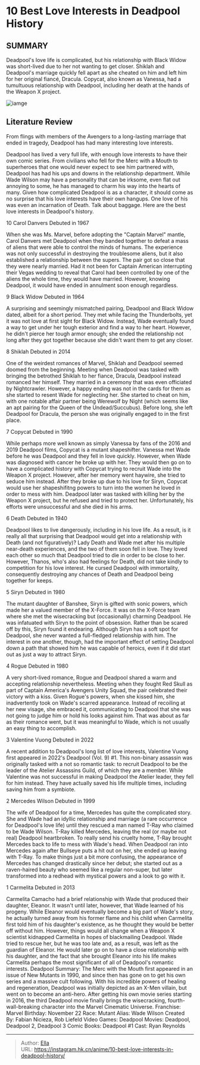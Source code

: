# 10 Best Love Interests in Deadpool History


## SUMMARY 


 Deadpool&#39;s love life is complicated, but his relationship with Black Widow was short-lived due to her not wanting to get closer. 
 Shiklah and Deadpool&#39;s marriage quickly fell apart as she cheated on him and left him for her original fiancé, Dracula. 
 Copycat, also known as Vanessa, had a tumultuous relationship with Deadpool, including her death at the hands of the Weapon X project. 

![iamge](https://static1.srcdn.com/wordpress/wp-content/uploads/2024/01/mixcollage-11-jan-2024-12-56-pm-4581.jpg)

## Literature Review

From flings with members of the Avengers to a long-lasting marriage that ended in tragedy, Deadpool has had many interesting love interests.




Deadpool has lived a very full life, with enough love interests to have their own comic series. From civilians who fell for the Merc with a Mouth to superheroes that one would never expect to see him partnered with, Deadpool has had his ups and downs in the relationship department.
While Wade Wilson may have a personality that can be irksome, even flat out annoying to some, he has managed to charm his way into the hearts of many. Given how complicated Deadpool is as a character, it should come as no surprise that his love interests have their own hangups. One love of his was even an incarnation of Death. Talk about baggage. Here are the best love interests in Deadpool&#39;s history.









 








 10  Carol Danvers 
Debuted in 1967
        

When she was Ms. Marvel, before adopting the &#34;Captain Marvel&#34; mantle, Carol Danvers met Deadpool when they banded together to defeat a mass of aliens that were able to control the minds of humans. The experience was not only successful in destroying the troublesome aliens, but it also established a relationship between the supers. The pair got so close that they were nearly married. Had it not been for Captain American interrupting their Vegas wedding to reveal that Carol had been controlled by one of the aliens the whole time, they would have married. However, knowing Deadpool, it would have ended in annulment soon enough regardless.





 9  Black Widow 
Debuted in 1964
        

A surprising and seemingly mismatched pairing, Deadpool and Black Widow dated, albeit for a short period. They met while facing the Thunderbolts, yet it was not love at first sight for Black Widow. Instead, Wade eventually found a way to get under her tough exterior and find a way to her heart. However, he didn&#39;t pierce her tough armor enough; she ended the relationship not long after they got together because she didn&#39;t want them to get any closer.





 8  Shiklah 
Debuted in 2014


 







One of the weirdest romances of Marvel, Shiklah and Deadpool seemed doomed from the beginning. Meeting when Deadpool was tasked with bringing the betrothed Shiklah to her fiance, Dracula, Deadpool instead romanced her himself. They married in a ceremony that was even officiated by Nightcrawler. However, a happy ending was not in the cards for them as she started to resent Wade for neglecting her. She started to cheat on him, with one notable affair partner being Werewolf by Night (which seems like an apt pairing for the Queen of the Undead/Succubus). Before long, she left Deadpool for Dracula, the person she was originally engaged to in the first place.





 7  Copycat 
Debuted in 1990
        

While perhaps more well known as simply Vanessa by fans of the 2016 and 2019 Deadpool films, Copycat is a mutant shapeshifter. Vanessa met Wade before he was Deadpool and they fell in love quickly. However, when Wade was diagnosed with cancer he broke up with her. They would then go on to have a complicated history with Copycat trying to recruit Wade into the Weapon X project. However, after her memory went haywire, she tried to seduce him instead. After they broke up due to his love for Siryn, Copycat would use her shapeshifitng powers to turn into the women he loved in order to mess with him. Deadpool later was tasked with killing her by the Weapon X project, but he refused and tried to protect her. Unfortunately, his efforts were unsuccessful and she died in his arms.





 6  Death 
Debuted in 1940


 







Deadpool likes to live dangerously, including in his love life. As a result, is it really all that surprising that Deadpool would get into a relationship with Death (and not figuratively)? Lady Death and Wade met after his multiple near-death experiences, and the two of them soon fell in love. They loved each other so much that Deadpool tried to die in order to be close to her. However, Thanos, who&#39;s also had feelings for Death, did not take kindly to competition for his love interest. He cursed Deadpool with immortality, consequently destroying any chances of Death and Deadpool being together for keeps.





 5  Siryn 
Debuted in 1980
        

The mutant daughter of Banshee, Siryn is gifted with sonic powers, which made her a valued member of the X-Force. It was on the X-Force team where she met the wisecracking but (occasionally) charming Deadpool. He was infatuated with Siryn to the point of obsession. Rather than be scared off by this, Siryn found it endearing. Although Siryn has a soft spot for Deadpool, she never wanted a full-fledged relationship with him. The interest in one another, though, had the important effect of setting Deadpool down a path that showed him he was capable of heroics, even if it did start out as just a way to attract Siryn.





 4  Rogue 
Debuted in 1980


 







A very short-lived romance, Rogue and Deadpool shared a warm and accepting relationship nevertheless. Meeting when they fought Red Skull as part of Captain America&#39;s Avengers Unity Squad, the pair celebrated their victory with a kiss. Given Rogue&#39;s powers, when she kissed him, she inadvertently took on Wade&#39;s scarred appearance. Instead of recoiling at her new visage, she embraced it, communicating to Deadpool that she was not going to judge him or hold his looks against him. That was about as far as their romance went, but it was meaningful to Wade, which is not usually an easy thing to accomplish.





 3  Valentine Vuong 
Debuted in 2022
        

A recent addition to Deadpool&#39;s long list of love interests, Valentine Vuong first appeared in 2022&#39;s Deadpool (Vol. 9) #1. This non-binary assassin was originally tasked with a not so romantic task: to recruit Deadpool to be the leader of the Atelier Assassins Guild, of which they are a member. While Valentine was not successful in making Deadpool the Atelier leader, they fell for him instead. They have actually saved his life multiple times, including saving him from a symbiote.





 2  Mercedes Wilson 
Debuted in 1999

        


The wife of Deadpool for a time, Mercedes has quite the complicated story. She and Wade had an idyllic relationship and marriage (a rare occurrence for Deadpool&#39;s love life) until they rescued a man named T-Ray who claimed to be Wade Wilson. T-Ray killed Mercedes, leaving the real (or maybe not real) Deadpool heartbroken. To really send his cruelty home, T-Ray brought Mercedes back to life to mess with Wade&#39;s head. When Deadpool ran into Mercedes again after Bullseye puts a hit out on her, she ended up leaving with T-Ray. To make things just a bit more confusing, the appearance of Mercedes has changed drastically since her debut; she started out as a raven-haired beauty who seemed like a regular non-super, but later transformed into a redhead with mystical powers and a look to go with it.





 1  Carmelita 
Debuted in 2013

        


Carmelita Camacho had a brief relationship with Wade that produced their daughter, Eleanor. It wasn&#39;t until later, however, that Wade learned of his progeny. While Eleanor would eventually become a big part of Wade&#39;s story, he actually turned away from his former flame and his child when Carmelita first told him of his daughter&#39;s existence, as he thought they would be better off without him. However, things would all change when a Weapon X scientist kidnapped Carmelita in hopes of blackmailing Deadpool. Wade tried to rescue her, but he was too late and, as a result, was left as the guardian of Eleanor. He would later go on to have a close relationship with his daughter, and the fact that she brought Eleanor into his life makes Carmelita perhaps the most significant of all of Deadpool&#39;s romantic interests.
               Deadpool   Summary:   The Merc with the Mouth first appeared in an issue of New Mutants in 1990, and since then has gone on to get his own series and a massive cult following. With his incredible powers of healing and regeneration, Deadpool was initially depicted as an X-Men villain, but went on to become an anti-hero. After getting his own movie series starting in 2016, the third Deadpool movie finally brings the wisecracking, fourth-wall-breaking character into the Marvel Cinematic Universe.    Franchise:   Marvel    Birthday:   November 22    Race:   Mutant    Alias:   Wade Wilson    Created By:   Fabian Nicieza, Rob Liefeld    Video Games:   Deadpool    Movies:   Deadpool, Deadpool 2, Deadpool 3    Comic Books:   Deadpool #1    Cast:   Ryan Reynolds      

---

> Author: [Ella](https://instagram.hk.cn/)  
> URL: https://instagram.hk.cn/anime/10-best-love-interests-in-deadpool-history/  

